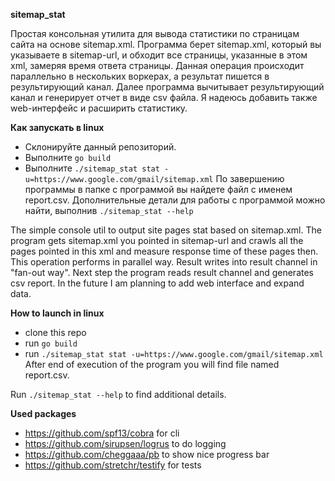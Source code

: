 **sitemap_stat**

Простая консольная утилита для вывода статистики по страницам сайта 
на основе sitemap.xml.
Программа берет sitemap.xml, который вы указываете в sitemap-url, и обходит 
все страницы, указанные в этом xml, замеряя время ответа страницы. Данная операция происходит параллельно в нескольких воркерах, а 
результат пишется в результирующий канал. Далее программа вычитывает результирующий канал и генерирует отчет в виде csv файла. 
Я надеюсь добавить также web-интерфейс и расширить статистику.

**Как запускать в linux**
* Склонируйте данный репозиторий.
* Выполните `go build`
* Выполните `./sitemap_stat stat -u=https://www.google.com/gmail/sitemap.xml`
По завершению программы в папке с программой вы найдете файл с именем report.csv.
Дополнительные детали для работы с программой можно найти, выполнив `./sitemap_stat --help`

The simple console util to output site pages stat based on sitemap.xml.
The program gets sitemap.xml you pointed in sitemap-url and crawls 
all the pages pointed in this xml and measure response time of these pages then.
This operation performs in parallel way. Result writes into result channel in "fan-out way". 
Next step the program reads result channel and generates csv report.
In the future I am planning to add web interface and expand data.  

**How to launch in linux**
* clone this repo
* run `go build`
* run `./sitemap_stat stat -u=https://www.google.com/gmail/sitemap.xml`
After end of execution of the program you will find file named report.csv.

Run `./sitemap_stat --help` to find additional details.

**Used packages**
* https://github.com/spf13/cobra for cli 
* https://github.com/sirupsen/logrus to do logging
* https://github.com/cheggaaa/pb to show nice progress bar
* https://github.com/stretchr/testify for tests
